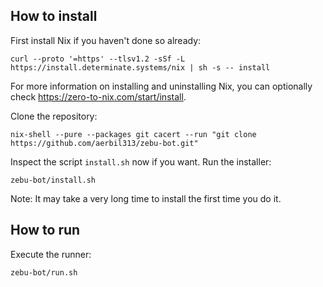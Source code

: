 ## How to install
First install Nix if you haven't done so already:
```
curl --proto '=https' --tlsv1.2 -sSf -L https://install.determinate.systems/nix | sh -s -- install
```
For more information on installing and uninstalling Nix, you can optionally check <https://zero-to-nix.com/start/install>.

Clone the repository:
```
nix-shell --pure --packages git cacert --run "git clone https://github.com/aerbil313/zebu-bot.git"
```
Inspect the script `install.sh` now if you want. Run the installer:
```
zebu-bot/install.sh
```
Note: It may take a very long time to install the first time you do it.

## How to run
Execute the runner:
```
zebu-bot/run.sh
```
